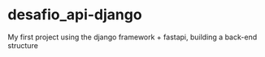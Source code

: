 # desafio_api-django
My first project using the django framework + fastapi, building a back-end structure
